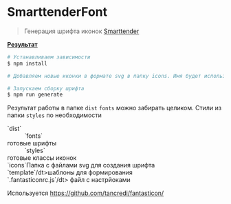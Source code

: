 # SmarttenderFont

> Генерация шрифта иконок [Smarttender](https://smarttender.biz/)

**<a href="https://htmlpreview.github.io/?https://github.com/uhodav/smarttender-fonts/blob/main/dist/icon.html#/bored" target="_blank">Результат</a>**

```bash
# Устанавливаем зависимости
$ npm install

# Добавляем новые иконки в формате svg в папку icons. Имя будет использовано для созданного класса

# Запускаем сборку шрифта
$ npm run generate
```

Результат работы в папке `dist`
`fonts` можно забирать целиком.
Стили из папки `styles` по необходимости

<dl>
    <dt>`dist`</dt>
    <dd>`fonts`</dd> готовые шрифты
    <dd>`styles`</dd>готовые классы иконок
    <dt>`icons`Папка с файлами svg для создания шрифта</dt>
    <dt>`template`/dt>шаблоны для формирования
    <dt>`.fantasticonrc.js`/dt> файл с настрйоками
</dl>


Используется https://github.com/tancredi/fantasticon/
